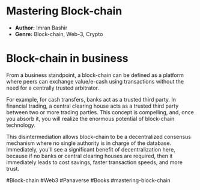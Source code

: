 # Mastering Block-chain
- **Author:** Imran Bashir
- **Genre:** Block-chain, Web-3, Crypto

# Block-chain in business
From a business standpoint, a block-chain can be defined as a platform where peers can exchange value/e-cash using transactions without the need for a centrally trusted arbitrator. 

For example, for cash transfers, banks act as a trusted third party. In financial trading, a central clearing house acts as a trusted third party between two or more trading parties. This concept is compelling, and, once you absorb it, you will realize the enormous potential of block-chain technology. 

This disintermediation allows block-chain to be a decentralized consensus mechanism where no single authority is in charge of the database. Immediately, you'll see a significant benefit of decentralization here, because if no banks or central clearing houses are required, then it immediately leads to cost savings, faster transaction speeds, and more trust.

#Block-chain #Web3 #Panaverse #Books #mastering-block-chain 